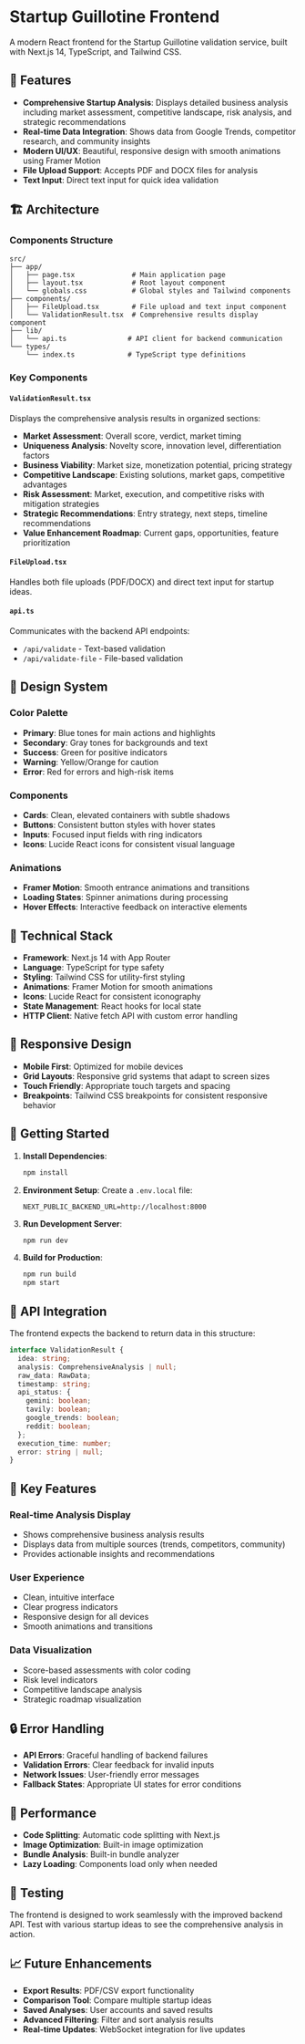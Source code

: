 # Startup Guillotine Frontend

A modern React frontend for the Startup Guillotine validation service, built with Next.js 14, TypeScript, and Tailwind CSS.

## 🚀 Features

- **Comprehensive Startup Analysis**: Displays detailed business analysis including market assessment, competitive landscape, risk analysis, and strategic recommendations
- **Real-time Data Integration**: Shows data from Google Trends, competitor research, and community insights
- **Modern UI/UX**: Beautiful, responsive design with smooth animations using Framer Motion
- **File Upload Support**: Accepts PDF and DOCX files for analysis
- **Text Input**: Direct text input for quick idea validation

## 🏗️ Architecture

### Components Structure

```
src/
├── app/
│   ├── page.tsx              # Main application page
│   ├── layout.tsx            # Root layout component
│   └── globals.css           # Global styles and Tailwind components
├── components/
│   ├── FileUpload.tsx        # File upload and text input component
│   └── ValidationResult.tsx  # Comprehensive results display component
├── lib/
│   └── api.ts               # API client for backend communication
└── types/
    └── index.ts             # TypeScript type definitions
```

### Key Components

#### `ValidationResult.tsx`

Displays the comprehensive analysis results in organized sections:

- **Market Assessment**: Overall score, verdict, market timing
- **Uniqueness Analysis**: Novelty score, innovation level, differentiation factors
- **Business Viability**: Market size, monetization potential, pricing strategy
- **Competitive Landscape**: Existing solutions, market gaps, competitive advantages
- **Risk Assessment**: Market, execution, and competitive risks with mitigation strategies
- **Strategic Recommendations**: Entry strategy, next steps, timeline recommendations
- **Value Enhancement Roadmap**: Current gaps, opportunities, feature prioritization

#### `FileUpload.tsx`

Handles both file uploads (PDF/DOCX) and direct text input for startup ideas.

#### `api.ts`

Communicates with the backend API endpoints:

- `/api/validate` - Text-based validation
- `/api/validate-file` - File-based validation

## 🎨 Design System

### Color Palette

- **Primary**: Blue tones for main actions and highlights
- **Secondary**: Gray tones for backgrounds and text
- **Success**: Green for positive indicators
- **Warning**: Yellow/Orange for caution
- **Error**: Red for errors and high-risk items

### Components

- **Cards**: Clean, elevated containers with subtle shadows
- **Buttons**: Consistent button styles with hover states
- **Inputs**: Focused input fields with ring indicators
- **Icons**: Lucide React icons for consistent visual language

### Animations

- **Framer Motion**: Smooth entrance animations and transitions
- **Loading States**: Spinner animations during processing
- **Hover Effects**: Interactive feedback on interactive elements

## 🔧 Technical Stack

- **Framework**: Next.js 14 with App Router
- **Language**: TypeScript for type safety
- **Styling**: Tailwind CSS for utility-first styling
- **Animations**: Framer Motion for smooth animations
- **Icons**: Lucide React for consistent iconography
- **State Management**: React hooks for local state
- **HTTP Client**: Native fetch API with custom error handling

## 📱 Responsive Design

- **Mobile First**: Optimized for mobile devices
- **Grid Layouts**: Responsive grid systems that adapt to screen sizes
- **Touch Friendly**: Appropriate touch targets and spacing
- **Breakpoints**: Tailwind CSS breakpoints for consistent responsive behavior

## 🚀 Getting Started

1. **Install Dependencies**:

   ```bash
   npm install
   ```

2. **Environment Setup**:
   Create a `.env.local` file:

   ```env
   NEXT_PUBLIC_BACKEND_URL=http://localhost:8000
   ```

3. **Run Development Server**:

   ```bash
   npm run dev
   ```

4. **Build for Production**:
   ```bash
   npm run build
   npm start
   ```

## 🔌 API Integration

The frontend expects the backend to return data in this structure:

```typescript
interface ValidationResult {
  idea: string;
  analysis: ComprehensiveAnalysis | null;
  raw_data: RawData;
  timestamp: string;
  api_status: {
    gemini: boolean;
    tavily: boolean;
    google_trends: boolean;
    reddit: boolean;
  };
  execution_time: number;
  error: string | null;
}
```

## 🎯 Key Features

### Real-time Analysis Display

- Shows comprehensive business analysis results
- Displays data from multiple sources (trends, competitors, community)
- Provides actionable insights and recommendations

### User Experience

- Clean, intuitive interface
- Clear progress indicators
- Responsive design for all devices
- Smooth animations and transitions

### Data Visualization

- Score-based assessments with color coding
- Risk level indicators
- Competitive landscape analysis
- Strategic roadmap visualization

## 🔒 Error Handling

- **API Errors**: Graceful handling of backend failures
- **Validation Errors**: Clear feedback for invalid inputs
- **Network Issues**: User-friendly error messages
- **Fallback States**: Appropriate UI states for error conditions

## 🚀 Performance

- **Code Splitting**: Automatic code splitting with Next.js
- **Image Optimization**: Built-in image optimization
- **Bundle Analysis**: Built-in bundle analyzer
- **Lazy Loading**: Components load only when needed

## 🧪 Testing

The frontend is designed to work seamlessly with the improved backend API. Test with various startup ideas to see the comprehensive analysis in action.

## 📈 Future Enhancements

- **Export Results**: PDF/CSV export functionality
- **Comparison Tool**: Compare multiple startup ideas
- **Saved Analyses**: User accounts and saved results
- **Advanced Filtering**: Filter and sort analysis results
- **Real-time Updates**: WebSocket integration for live updates
